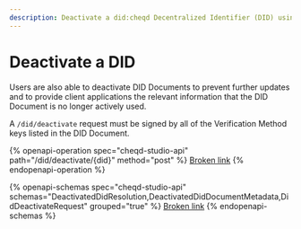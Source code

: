 ```yaml
---
description: Deactivate a did:cheqd Decentralized Identifier (DID) using cheqd Studio.
---
```


# Deactivate a DID

Users are also able to deactivate DID Documents to prevent further updates and to provide client applications the relevant information that the DID Document is no longer actively used.&#x20;

A `/did/deactivate` request must be signed by all of the Verification Method keys listed in the DID Document.&#x20;

{% openapi-operation spec="cheqd-studio-api" path="/did/deactivate/{did}" method="post" %}
[Broken link](broken-reference)
{% endopenapi-operation %}

{% openapi-schemas spec="cheqd-studio-api" schemas="DeactivatedDidResolution,DeactivatedDidDocumentMetadata,DidDeactivateRequest" grouped="true" %}
[Broken link](broken-reference)
{% endopenapi-schemas %}

